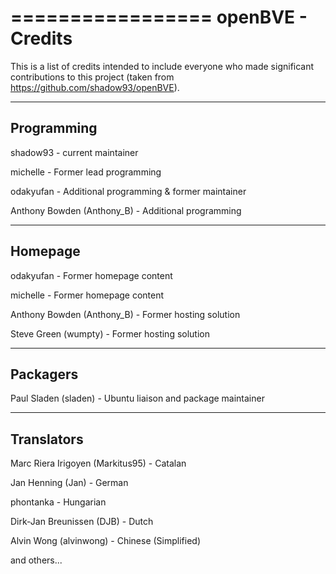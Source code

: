 =================
openBVE - Credits
=================

This is a list of credits intended to include everyone who made significant contributions to this project (taken from https://github.com/shadow93/openBVE).


-----------
Programming
-----------

shadow93 - current maintainer 

michelle - Former lead programming

odakyufan - Additional programming & former maintainer

Anthony Bowden (Anthony_B) - Additional programming


--------
Homepage
--------

odakyufan - Former homepage content

michelle - Former homepage content

Anthony Bowden (Anthony_B) - Former hosting solution

Steve Green (wumpty) - Former hosting solution


---------
Packagers
---------

Paul Sladen (sladen) - Ubuntu liaison and package maintainer


-----------
Translators
-----------

Marc Riera Irigoyen (Markitus95) - Catalan

Jan Henning (Jan) - German

phontanka - Hungarian

Dirk-Jan Breunissen (DJB) - Dutch

Alvin Wong (alvinwong) - Chinese (Simplified)

and others...

